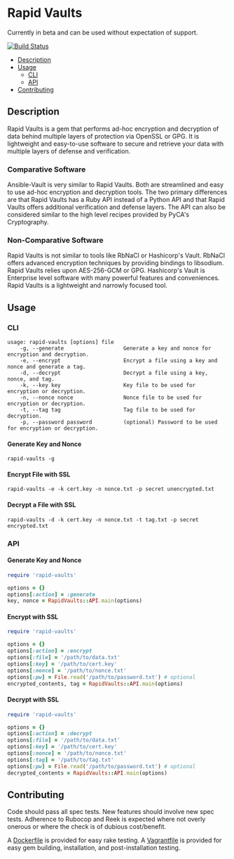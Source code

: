# Rapid Vaults
Currently in beta and can be used without expectation of support.

[![Build Status](https://travis-ci.org/mschuchard/rapid-vaults.svg?branch=master)](https://travis-ci.org/mschuchard/rapid-vaults)

- [Description](#description)
- [Usage](#usage)
  - [CLI](#cli)
  - [API](#api)
- [Contributing](#contributing)

## Description

Rapid Vaults is a gem that performs ad-hoc encryption and decryption of data behind multiple layers of protection via OpenSSL or GPG. It is lightweight and easy-to-use software to secure and retrieve your data with multiple layers of defense and verification.

### Comparative Software

Ansible-Vault is very similar to Rapid Vaults. Both are streamlined and easy to use ad-hoc encryption and decryption tools. The two primary differences are that Rapid Vaults has a Ruby API instead of a Python API and that Rapid Vaults offers additional verification and defense layers. The API can also be considered similar to the high level recipes provided by PyCA's Cryptography.

### Non-Comparative Software

Rapid Vaults is not similar to tools like RbNaCl or Hashicorp's Vault. RbNaCl offers advanced encryption techniques by providing bindings to libsodium. Rapid Vaults relies upon AES-256-GCM or GPG. Hashicorp's Vault is Enterprise level software with many powerful features and conveniences. Rapid Vaults is a lightweight and narrowly focused tool.

## Usage

### CLI

```
usage: rapid-vaults [options] file
    -g, --generate                   Generate a key and nonce for encryption and decryption.
    -e, --encrypt                    Encrypt a file using a key and nonce and generate a tag.
    -d, --decrypt                    Decrypt a file using a key, nonce, and tag.
    -k, --key key                    Key file to be used for encryption or decryption.
    -n, --nonce nonce                Nonce file to be used for encryption or decryption.
    -t, --tag tag                    Tag file to be used for decryption.
    -p, --password password          (optional) Password to be used for encryption or decryption.
```

#### Generate Key and Nonce
`rapid-vaults -g`

#### Encrypt File with SSL

`rapid-vaults -e -k cert.key -n nonce.txt -p secret unencrypted.txt`

#### Decrypt a File with SSL

`rapid-vaults -d -k cert.key -n nonce.txt -t tag.txt -p secret encrypted.txt`

### API

#### Generate Key and Nonce

```ruby
require 'rapid-vaults'

options = {}
options[:action] = :generate
key, nonce = RapidVaults::API.main(options)
```

#### Encrypt with SSL

```ruby
require 'rapid-vaults'

options = {}
options[:action] = :encrypt
options[:file] = '/path/to/data.txt'
options[:key] = '/path/to/cert.key'
options[:nonce] = '/path/to/nonce.txt'
options[:pw] = File.read('/path/to/password.txt') # optional
encrypted_contents, tag = RapidVaults::API.main(options)
```

#### Decrypt with SSL

```ruby
require 'rapid-vaults'

options = {}
options[:action] = :decrypt
options[:file] = '/path/to/data.txt'
options[:key] = '/path/to/cert.key'
options[:nonce] = '/path/to/nonce.txt'
options[:tag] = '/path/to/tag.txt'
options[:pw] = File.read('/path/to/password.txt') # optional
decrypted_contents = RapidVaults::API.main(options)
```

## Contributing
Code should pass all spec tests. New features should involve new spec tests. Adherence to Rubocop and Reek is expected where not overly onerous or where the check is of dubious cost/benefit.

A [Dockerfile](Dockerfile) is provided for easy rake testing. A [Vagrantfile](Vagrantfile) is provided for easy gem building, installation, and post-installation testing.
